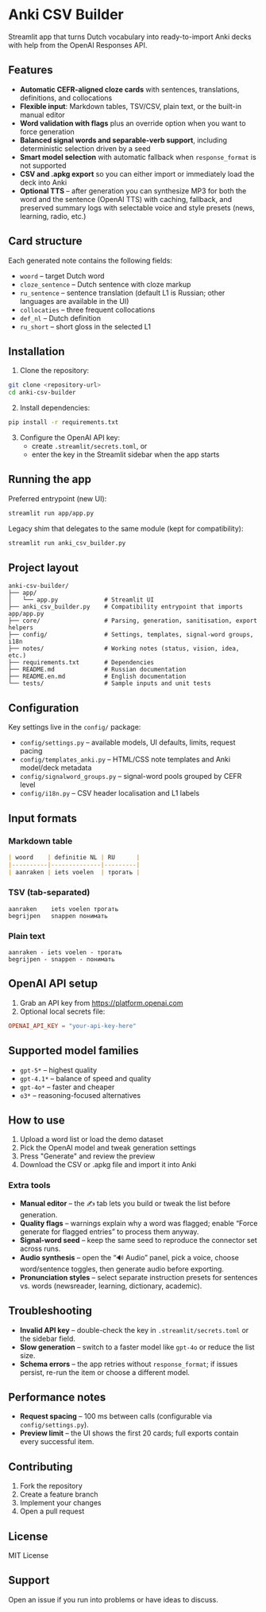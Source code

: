 # Anki CSV Builder

Streamlit app that turns Dutch vocabulary into ready-to-import Anki decks with help from the OpenAI Responses API.

## Features

- **Automatic CEFR-aligned cloze cards** with sentences, translations, definitions, and collocations
- **Flexible input**: Markdown tables, TSV/CSV, plain text, or the built-in manual editor
- **Word validation with flags** plus an override option when you want to force generation
- **Balanced signal words and separable-verb support**, including deterministic selection driven by a seed
- **Smart model selection** with automatic fallback when `response_format` is not supported
- **CSV and .apkg export** so you can either import or immediately load the deck into Anki
- **Optional TTS** – after generation you can synthesize MP3 for both the word and the sentence (OpenAI TTS) with caching, fallback, and preserved summary logs with selectable voice and style presets (news, learning, radio, etc.)

## Card structure

Each generated note contains the following fields:

- `woord` – target Dutch word
- `cloze_sentence` – Dutch sentence with cloze markup
- `ru_sentence` – sentence translation (default L1 is Russian; other languages are available in the UI)
- `collocaties` – three frequent collocations
- `def_nl` – Dutch definition
- `ru_short` – short gloss in the selected L1

## Installation

1. Clone the repository:
```bash
git clone <repository-url>
cd anki-csv-builder
```

2. Install dependencies:
```bash
pip install -r requirements.txt
```

3. Configure the OpenAI API key:
   - create `.streamlit/secrets.toml`, or
   - enter the key in the Streamlit sidebar when the app starts

## Running the app

Preferred entrypoint (new UI):

```bash
streamlit run app/app.py
```

Legacy shim that delegates to the same module (kept for compatibility):

```bash
streamlit run anki_csv_builder.py
```

## Project layout

```
anki-csv-builder/
├── app/
│   └── app.py             # Streamlit UI
├── anki_csv_builder.py    # Compatibility entrypoint that imports app/app.py
├── core/                  # Parsing, generation, sanitisation, export helpers
├── config/                # Settings, templates, signal-word groups, i18n
├── notes/                 # Working notes (status, vision, idea, etc.)
├── requirements.txt       # Dependencies
├── README.md              # Russian documentation
├── README.en.md           # English documentation
└── tests/                 # Sample inputs and unit tests
```

## Configuration

Key settings live in the `config/` package:

- `config/settings.py` – available models, UI defaults, limits, request pacing
- `config/templates_anki.py` – HTML/CSS note templates and Anki model/deck metadata
- `config/signalword_groups.py` – signal-word pools grouped by CEFR level
- `config/i18n.py` – CSV header localisation and L1 labels

## Input formats

### Markdown table
```markdown
| woord    | definitie NL | RU      |
|----------|--------------|---------|
| aanraken | iets voelen  | трогать |
```

### TSV (tab-separated)
```
aanraken	iets voelen	трогать
begrijpen	snappen	понимать
```

### Plain text
```
aanraken - iets voelen - трогать
begrijpen - snappen - понимать
```

## OpenAI API setup

1. Grab an API key from https://platform.openai.com
2. Optional local secrets file:
```toml
OPENAI_API_KEY = "your-api-key-here"
```

## Supported model families

- `gpt-5*` – highest quality
- `gpt-4.1*` – balance of speed and quality
- `gpt-4o*` – faster and cheaper
- `o3*` – reasoning-focused alternatives

## How to use

1. Upload a word list or load the demo dataset
2. Pick the OpenAI model and tweak generation settings
3. Press "Generate" and review the preview
4. Download the CSV or .apkg file and import it into Anki

### Extra tools

- **Manual editor** – the ✍️ tab lets you build or tweak the list before generation.
- **Quality flags** – warnings explain why a word was flagged; enable “Force generate for flagged entries” to process them anyway.
- **Signal-word seed** – keep the same seed to reproduce the connector set across runs.
- **Audio synthesis** – open the “🔊 Audio” panel, pick a voice, choose word/sentence toggles, then generate audio before exporting.
- **Pronunciation styles** – select separate instruction presets for sentences vs. words (newsreader, learning, dictionary, academic).

## Troubleshooting

- **Invalid API key** – double-check the key in `.streamlit/secrets.toml` or the sidebar field.
- **Slow generation** – switch to a faster model like `gpt-4o` or reduce the list size.
- **Schema errors** – the app retries without `response_format`; if issues persist, re-run the item or choose a different model.

## Performance notes

- **Request spacing** – 100 ms between calls (configurable via `config/settings.py`).
- **Preview limit** – the UI shows the first 20 cards; full exports contain every successful item.

## Contributing

1. Fork the repository
2. Create a feature branch
3. Implement your changes
4. Open a pull request

## License

MIT License

## Support

Open an issue if you run into problems or have ideas to discuss.
